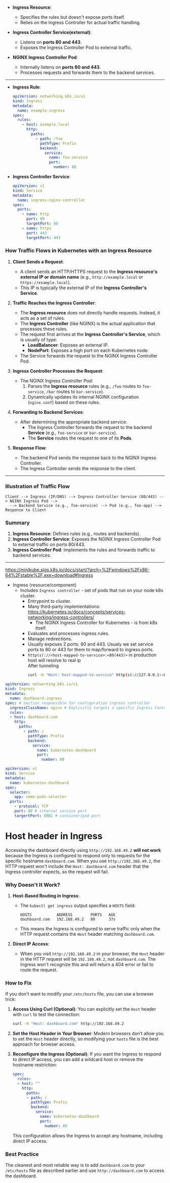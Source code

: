 - **Ingress Resource**:
  - Specifies the rules but doesn't expose ports itself.
  - Relies on the Ingress Controller for actual traffic handling.

- **Ingress Controller Service(external)**:
  - Listens on **ports 80 and 443**.
  - Exposes the Ingress Controller Pod to external traffic.

- **NGINX Ingress Controller Pod**:
  - Internally listens on **ports 80 and 443**.
  - Processes requests and forwards them to the backend services.

---

- **Ingress Rule**:
  ```yaml
  apiVersion: networking.k8s.io/v1
  kind: Ingress
  metadata:
    name: example-ingress
  spec:
    rules:
      - host: example.local
        http:
          paths:
            - path: /foo
              pathType: Prefix
              backend:
                service:
                  name: foo-service
                  port:
                    number: 80
  ```

- **Ingress Controller Service**:
  ```yaml
  apiVersion: v1
  kind: Service
  metadata:
    name: ingress-nginx-controller
  spec:
    ports:
      - name: http
        port: 80
        targetPort: 80
      - name: https
        port: 443
        targetPort: 443
  ```

### **How Traffic Flows in Kubernetes with an Ingress Resource**
1. **Client Sends a Request**:
   - A client sends an HTTP/HTTPS request to the **Ingress resource's external IP or domain name** (e.g., `http://example.local` or `https://example.local`).
   - This IP is typically the external IP of the **Ingress Controller's Service**.

2. **Traffic Reaches the Ingress Controller**:
   - The **Ingress resource** does not directly handle requests. Instead, it acts as a set of rules.
   - The **Ingress Controller** (like NGINX) is the actual application that processes these rules.
   - The request first arrives at the **Ingress Controller's Service**, which is usually of type:
     - **LoadBalancer**: Exposes an external IP.
     - **NodePort**: Exposes a high port on each Kubernetes node.
   - The Service forwards the request to the NGINX Ingress Controller Pod.

3. **Ingress Controller Processes the Request**:
   - The NGINX Ingress Controller Pod:
     1. Parses the **Ingress resource** rules (e.g., `/foo` routes to `foo-service`, `/bar` routes to `bar-service`).
     2. Dynamically updates its internal NGINX configuration (`nginx.conf`) based on these rules.

4. **Forwarding to Backend Services**:
   - After determining the appropriate backend service:
     - The Ingress Controller forwards the request to the backend **Service** (e.g., `foo-service` or `bar-service`).
     - The **Service** routes the request to one of its **Pods**.

5. **Response Flow**:
   - The backend Pod sends the response back to the NGINX Ingress Controller.
   - The Ingress Controller sends the response to the client.

---

### **Illustration of Traffic Flow**
```
Client --> Ingress (IP/DNS) --> Ingress Controller Service (80/443) --> NGINX Ingress Pod -->
  --> Backend Service (e.g., foo-service) --> Pod (e.g., foo-app) --> Response to Client
```

### **Summary**
1. **Ingress Resource**: Defines rules (e.g., routes and backends).
2. **Ingress Controller Service**: Exposes the NGINX Ingress Controller Pod to external traffic on ports 80/443.
3. **Ingress Controller Pod**: Implements the rules and forwards traffic to backend services.

*****

https://minikube.sigs.k8s.io/docs/start/?arch=%2Fwindows%2Fx86-64%2Fstable%2F.exe+download#Ingress

- Ingress (resource/component)
  - Includes `Ingress controller` - set of pods that run on your node k8s cluster.
    - Entrypoint to cluster.
    - Many third-party implementations: https://kubernetes.io/docs/concepts/services-networking/ingress-controllers/
      - The NGINX Ingress Controller for Kubernetes - is from k8s itself.
    - Evaluates and processes ingress rules.
    - Manage redirections.
    - Usually exposes 2 ports: 80 and 443. Usualy we set service ports to 80 or 443 for them to map/forward to ingress ports.
    - `http(s)://<host-mapped-to-service>:<80(443)>` in production host will resolve to real ip\
      After tunneling
       ```bash
       curl -H "Host: host-mapped-to-service" http(s)://127.0.0.1:<80(443)>
       ```
 
```yaml
apiVersion: networking.k8s.io/v1
kind: Ingress
metadata:
  name: dashboard-ingress
spec: # Section responsible for configuration ingress controller
  ingressClassName: nginx # Explicitly targets a specific Ingress Controller (optional)
  rules:
  - host: dashboard.com
    http:
      paths:
        - path: /
          pathType: Prefix
          backend:
            service:
              name: kubernetes-dashboard
              port:
                number: 80
```
```yaml
apiVersion: v1
kind: Service
metadata:
  name: kubernetes-dashboard
spec:
  selector:
    app: some-pods-selector
  ports:
    - protocol: TCP
    port: 80 # internal service port
    targertPort: 8081 # container/pod port
```

# Host header in Ingress

Accessing the dashboard directly using `http://192.168.49.2` **will not work** because the Ingress is configured to respond only to requests for the specific hostname `dashboard.com`. When you use `http://192.168.49.2`, the HTTP request won't include the `Host: dashboard.com` header that the Ingress controller expects, so the request will fail.

### Why Doesn't It Work?
1. **Host-Based Routing in Ingress**:
   - The `kubectl get ingress` output specifies a `HOSTS` field:
     ```
     HOSTS           ADDRESS        PORTS   AGE
     dashboard.com   192.168.49.2   80      37s
     ```
   - This means the Ingress is configured to serve traffic only when the HTTP request contains the `Host` header matching `dashboard.com`.

2. **Direct IP Access**:
   - When you visit `http://192.168.49.2` in your browser, the `Host` header in the HTTP request will be `192.168.49.2`, not `dashboard.com`. The Ingress won't recognize this and will return a 404 error or fail to route the request.

### How to Fix
If you don't want to modify your `/etc/hosts` file, you can use a browser trick:

1. **Access Using Curl (Optional)**:
   You can explicitly set the `Host` header with `curl` to test the connection:
   ```bash
   curl -H "Host: dashboard.com" http://192.168.49.2
   ```

2. **Set the Host Header in Your Browser**:
   Modern browsers don’t allow you to set the `Host` header directly, so modifying your `hosts` file is the best approach for browser access.

3. **Reconfigure the Ingress (Optional)**:
   If you want the Ingress to respond to direct IP access, you can add a wildcard host or remove the hostname restriction:
   ```yaml
   spec:
     rules:
     - host: ""
       http:
         paths:
         - path: /
           pathType: Prefix
           backend:
             service:
               name: kubernetes-dashboard
               port:
                 number: 80
   ```
   This configuration allows the Ingress to accept any hostname, including direct IP access.

### Best Practice
The cleanest and most reliable way is to add `dashboard.com` to your `/etc/hosts` file as described earlier and use `http://dashboard.com` to access the dashboard.
